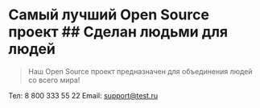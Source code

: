 # Самый лучший Open Source проект ## Сделан людьми для людей
> Наш Open Source проект предназначен для объединения людей со всего мира!

Тел: 8 800 333 55 22
Email: support@test.ru
